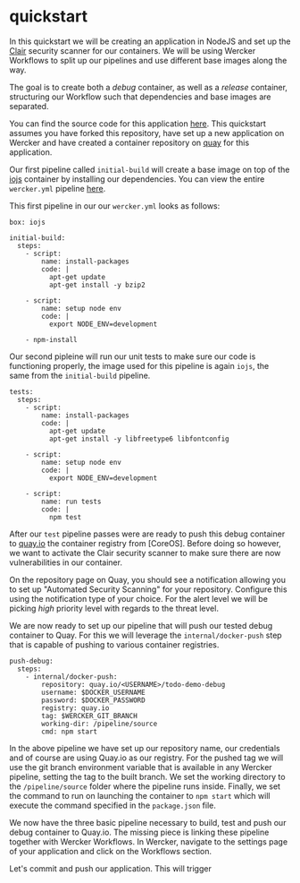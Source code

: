 # quickstart

In this quickstart we will be creating an application in NodeJS and set
up the [Clair](https://github.com/coreos/clair) security scanner for our containers. We will be using
Wercker Workflows to split up our pipelines and use different base
images along the way.

The goal is to create both a *debug* container, as well as a *release* container, structuring our Workflow such that dependencies and base images are separated.

You can find the source code for this application [here](). This quickstart assumes you have forked this repository, have set up a new application on Wercker and have created a container repository on [quay]() for this application.

Our first pipeline called `initial-build` will create a base image on
top of the [iojs]() container by installing our dependencies. You can view the entire `wercker.yml` pipeline [here]().

This first pipeline in our our `wercker.yml` looks as follows:

```
box: iojs

initial-build:
  steps:
    - script:
        name: install-packages
        code: |
          apt-get update
          apt-get install -y bzip2

    - script:
        name: setup node env
        code: |
          export NODE_ENV=development

    - npm-install
```

Our second pipleine will run our unit tests to make sure our code is functioning properly, the image used for this pipeline is again `iojs`, the same from the `initial-build` pipeline.

```
tests:
  steps:
    - script:
        name: install-packages
        code: |
          apt-get update
          apt-get install -y libfreetype6 libfontconfig

    - script:
        name: setup node env
        code: |
          export NODE_ENV=development

    - script:
        name: run tests
        code: |
          npm test
```

After our `test` pipeline passes were are ready to push this debug container to [quay.io]() the container registry from [CoreOS]. Before doing so however, we want to activate the Clair security scanner to make sure there are now vulnerabilities in our container.

On the repository page on Quay, you should see a notification allowing you to set up "Automated Security Scanning" for your repository. Configure this using the notification type of your choice. For the alert level we will be picking *high* priority level with regards to the threat level.

We are now ready to set up our pipeline that will push our tested debug container to Quay. For this we will leverage the `internal/docker-push` step that is capable of pushing to various container registries.

```
push-debug:
  steps:
    - internal/docker-push:
        repository: quay.io/<USERNAME>/todo-demo-debug
        username: $DOCKER_USERNAME
        password: $DOCKER_PASSWORD
        registry: quay.io
        tag: $WERCKER_GIT_BRANCH
        working-dir: /pipeline/source
        cmd: npm start
```

In the above pipeline we have set up our repository name, our credentials and of course are using Quay.io as our registry. For the pushed tag we will use the git branch environment variable that is available in any Wercker pipeline, setting the tag to the built branch. We set the working directory to the `/pipeline/source` folder where the pipeline runs inside.
Finally, we set the command to run on launching the container to `npm start` which will execute the command specified in the `package.json` file.

We now have the three basic pipeline necessary to build, test and push our debug container to Quay.io. The missing piece is linking these pipeline together with Wercker Workflows. In Wercker, navigate to the settings page of your application and click on the Workflows section.

Let's commit and push our application. This will trigger
